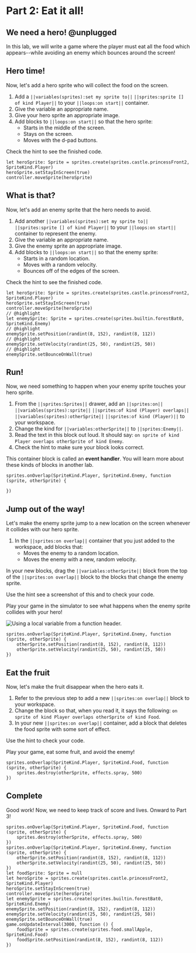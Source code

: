 # Part 2: Eat it all!

## We need a hero! @unplugged

In this lab, we will write a game where the player must eat all the food
which appears--while avoiding an enemy which bounces around the screen!

## Hero time!

Now, let's add a hero sprite who will collect the food on the screen.

1.   Add a ``||variables(sprites):set my sprite to||``
``||sprites:sprite [] of kind Player||`` to your ``||loops:on start||``
container.
1.   Give the variable an appropriate name.
1.   Give your hero sprite an appropriate image.
1.   Add blocks to ``||loops:on start||`` so that the hero sprite:
     -    Starts in the middle of the screen.
     -    Stays on the screen.
     -    Moves with the d-pad buttons.

Check the hint to see the finished code.

```blocks
let heroSprite: Sprite = sprites.create(sprites.castle.princessFront2, SpriteKind.Player)
heroSprite.setStayInScreen(true)
controller.moveSprite(heroSprite)
```

## What is that?

Now, let's add an enemy sprite that the hero needs to avoid.

1.   Add another ``||variables(sprites):set my sprite to||``
``||sprites:sprite [] of kind Player||`` to your ``||loops:on start||``
container to represent the enemy.
1.   Give the variable an appropriate name.
1.   Give the enemy sprite an appropriate image.
1.   Add blocks to ``||loops:on start||`` so that the enemy sprite:
     -    Starts in a random location.
     -    Moves with a random velocity.
     -    Bounces off of the edges of the screen.

Check the hint to see the finished code.

```blocks
let heroSprite: Sprite = sprites.create(sprites.castle.princessFront2, SpriteKind.Player)
heroSprite.setStayInScreen(true)
controller.moveSprite(heroSprite)
// @highlight
let enemySprite: Sprite = sprites.create(sprites.builtin.forestBat0, SpriteKind.Enemy)
// @highlight
enemySprite.setPosition(randint(8, 152), randint(8, 112))
// @highlight
enemySprite.setVelocity(randint(25, 50), randint(25, 50))
// @highlight
enemySprite.setBounceOnWall(true)
```

## Run!

Now, we need something to happen when your enemy sprite touches your hero sprite.

1.   From the ``||sprites:Sprites||`` drawer, add an
``||sprites:on||`` ``||variables(sprites):sprite||``
``||sprites:of kind (Player) overlaps||`` ``||variables(sprites):otherSprite||``
``||sprites:of kind (Player)||`` to your workspace.
1.   Change the kind for ``||variables:otherSprite||`` to
``||sprites:Enemy||``.
1.   Read the text in this block out loud. It should say:
`on sprite of kind Player overlaps otherSprite of kind Enemy`.
1.   Check the hint to make sure your block looks correct.

This container block is called an **event handler**. You will learn more
about these kinds of blocks in another lab.

```block
sprites.onOverlap(SpriteKind.Player, SpriteKind.Enemy, function (sprite, otherSprite) {
	
})
```

## Jump out of the way!

Let's make the enemy sprite jump to a new location on the screen whenever it
collides with our hero sprite.

1.   In the ``||sprites:on overlap||`` container that you just added to
the workspace, add blocks that:
     * Moves the enemy to a random location.
     * Moves the enemy with a new, random velocity.

In your new blocks, drag the ``||variables:otherSprite||`` block from the
top of the ``||sprites:on overlap||`` block to the blocks that change the
enemy sprite.

Use the hint see a screenshot of this and to check your code.

Play your game in the simulator to see what happens when the enemy sprite
collides with your hero!

![Using a local variable from a function header.](https://alex-kulcsar.github.io/introcs-tutorials/assets/images/function_use_local_variable.png)

```block
sprites.onOverlap(SpriteKind.Player, SpriteKind.Enemy, function (sprite, otherSprite) {
    otherSprite.setPosition(randint(8, 152), randint(8, 112))
    otherSprite.setVelocity(randint(25, 50), randint(25, 50))
})
```

## Eat the fruit

Now, let's make the fruit disappear when the hero eats it.

1.    Refer to the previous step to add a new ``||sprites:on overlap||``
block to your workspace.
1.    Change the block so that, when you read it, it says the following:
`on sprite of kind Player overlaps otherSprite of kind Food`.
1.    In your new ``||sprites:on overlap||`` container, add a block that
deletes the food sprite with some sort of effect.

Use the hint to check your code.

Play your game, eat some fruit, and avoid the enemy!

```block
sprites.onOverlap(SpriteKind.Player, SpriteKind.Food, function (sprite, otherSprite) {
    sprites.destroy(otherSprite, effects.spray, 500)
})
```

## Complete

Good work! Now, we need to keep track of score and lives. Onward to Part 3!

```ghost
sprites.onOverlap(SpriteKind.Player, SpriteKind.Food, function (sprite, otherSprite) {
    sprites.destroy(otherSprite, effects.spray, 500)
})
sprites.onOverlap(SpriteKind.Player, SpriteKind.Enemy, function (sprite, otherSprite) {
    otherSprite.setPosition(randint(8, 152), randint(8, 112))
    otherSprite.setVelocity(randint(25, 50), randint(25, 50))
})
let foodSprite: Sprite = null
let heroSprite = sprites.create(sprites.castle.princessFront2, SpriteKind.Player)
heroSprite.setStayInScreen(true)
controller.moveSprite(heroSprite)
let enemySprite = sprites.create(sprites.builtin.forestBat0, SpriteKind.Enemy)
enemySprite.setPosition(randint(8, 152), randint(8, 112))
enemySprite.setVelocity(randint(25, 50), randint(25, 50))
enemySprite.setBounceOnWall(true)
game.onUpdateInterval(3000, function () {
    foodSprite = sprites.create(sprites.food.smallApple, SpriteKind.Food)
    foodSprite.setPosition(randint(8, 152), randint(8, 112))
})
```
